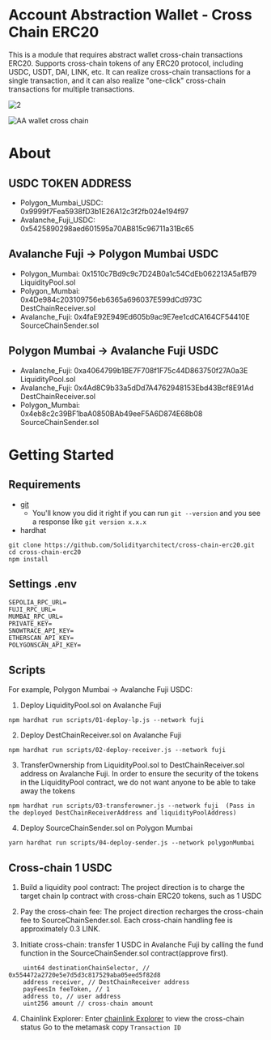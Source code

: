 # Account Abstraction Wallet - Cross Chain ERC20 
This is a module that requires abstract wallet cross-chain transactions ERC20.
Supports cross-chain tokens of any ERC20 protocol, including USDC, USDT, DAI, LINK, etc.
It can realize cross-chain transactions for a single transaction, and it can also realize "one-click" cross-chain transactions for multiple transactions.

![2](https://github.com/Solidityarchitect/Account-Abstraction-Wallet/assets/125990317/61814f62-f911-4658-bef8-97d21b02f301)

![AA wallet cross chain](https://github.com/Solidityarchitect/cross-chain-erc20/assets/125990317/4ea809f6-9be7-429c-a573-de16b84c6c48)


# About

## USDC TOKEN ADDRESS
- Polygon_Mumbai_USDC: 0x9999f7Fea5938fD3b1E26A12c3f2fb024e194f97
- Avalanche_Fuji_USDC: 0x5425890298aed601595a70AB815c96711a31Bc65

## Avalanche Fuji -> Polygon Mumbai USDC
- Polygon_Mumbai:  0x1510c7Bd9c9c7D24B0a1c54CdEb062213A5afB79 LiquidityPool.sol
- Polygon_Mumbai: 0x4De984c203109756eb6365a696037E599dCd973C DestChainReceiver.sol
- Avalanche_Fuji: 0x4faE92E949Ed605b9ac9E7ee1cdCA164CF54410E SourceChainSender.sol

## Polygon Mumbai -> Avalanche Fuji USDC
- Avalanche_Fuji: 0xa4064799b1BE7F708f1F75c44D863750f27A0a3E LiquidityPool.sol
- Avalanche_Fuji: 0x4Ad8C9b33a5dDd7A4762948153Ebd43Bcf8E91Ad DestChainReceiver.sol
- Polygon_Mumbai: 0x4eb8c2c39BF1baA0850BAb49eeF5A6D874E68b08 SourceChainSender.sol

# Getting Started

## Requirements

- [git](https://git-scm.com/book/en/v2/Getting-Started-Installing-Git)
  - You'll know you did it right if you can run `git --version` and you see a response like `git version x.x.x`
- hardhat


```
git clone https://github.com/Solidityarchitect/cross-chain-erc20.git
cd cross-chain-erc20
npm install
```


## Settings .env

```
SEPOLIA_RPC_URL=
FUJI_RPC_URL=
MUMBAI_RPC_URL=
PRIVATE_KEY=
SNOWTRACE_API_KEY=
ETHERSCAN_API_KEY=
POLYGONSCAN_API_KEY=
```


## Scripts

For example, Polygon Mumbai -> Avalanche Fuji USDC:

1. Deploy LiquidityPool.sol on Avalanche Fuji

```
npm hardhat run scripts/01-deploy-lp.js --network fuji
```

2. Deploy DestChainReceiver.sol on Avalanche Fuji

```
npm hardhat run scripts/02-deploy-receiver.js --network fuji
```

3. TransferOwnership from LiquidityPool.sol to DestChainReceiver.sol address on Avalanche Fuji.
   In order to ensure the security of the tokens in the LiquidityPool contract, we do not want anyone to be able to take away the tokens

```
npm hardhat run scripts/03-transferowner.js --network fuji  (Pass in the deployed DestChainReceiverAddress and liquidityPoolAddress)
```

4. Deploy SourceChainSender.sol on Polygon Mumbai

```
yarn hardhat run scripts/04-deploy-sender.js --network polygonMumbai
```

## Cross-chain 1 USDC
1. Build a liquidity pool contract: The project direction is to charge the target chain lp contract with cross-chain ERC20 tokens, such as 1 USDC

2. Pay the cross-chain fee: The project direction recharges the cross-chain fee to SourceChainSender.sol. Each cross-chain handling fee is approximately 0.3 LINK.

3. Initiate cross-chain: transfer 1 USDC in Avalanche Fuji by calling the fund function in the SourceChainSender.sol contract(approve first).
```
    uint64 destinationChainSelector, // 0x554472a2720e5e7d5d3c817529aba05eed5f82d8
    address receiver, // DestChainReceiver address
    payFeesIn feeToken, // 1
    address to, // user address
    uint256 amount // cross-chain amount
 ```

 4. Chainlink Explorer: Enter [chainlink Explorer](https://ccip.chain.link/) to view the cross-chain status
    Go to the metamask copy ```Transaction ID ```
